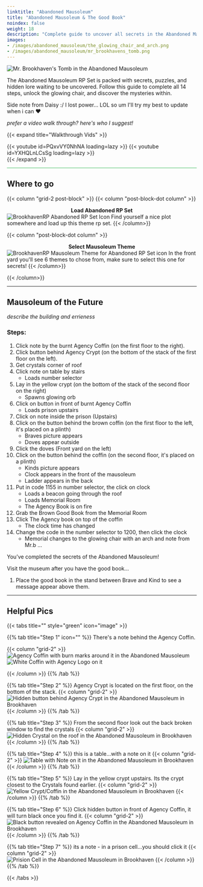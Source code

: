 ```yaml
---
linktitle: "Abandoned Mausoleum"
title: "Abandoned Mausoleum & The Good Book"
noindex: false
weight: 18
description: "Complete guide to uncover all secrets in the Abandoned Mausoleum RP set. Solve puzzles, unlock the glowing chair, and reveal hidden lore."
images:
- /images/abandoned_mausoleum/the_glowing_chair_and_arch.png
- /images/abandoned_mausoleum/mr_brookhavens_tomb.png
---
```


![Mr. Brookhaven's Tomb in the Abandoned Mausoleum](/images/abandoned_mausoleum/mr_brookhavens_tomb.png?width=500px)

The Abandoned Mausoleum RP Set is packed with secrets, puzzles, and hidden lore waiting to be uncovered. Follow this guide to complete all 14 steps, unlock the glowing chair, and discover the mysteries within.

Side note from Daisy :/ I lost power... LOL so um I'll try my best to update when i can :hearts:

_prefer a video walk through? here's who I suggest!_

{{< expand title="Walkthrough Vids" >}}

<div class="grid-2 post-vid-dot">
{{< youtube id=PQxvVY0NhNA loading=lazy >}}
{{< youtube id=YXHQLnLCsSg loading=lazy >}}
</div>
{{< /expand >}}

<hr style="background-color: #28b44c" size=8>


## Where to go

{{< column "grid-2 post-block" >}}
{{< column "post-block-dot column" >}}
**<center>Load Abandoned RP Set</center>**
![BrookhavenRP Abandoned RP Set Icon](/images/abandoned_mausoleum/abandoned_rp_icon.png)
Find yourself a nice plot somewhere and load up this theme rp set.
{{< /column>}}

{{< column "post-block-dot column" >}}
**<center>Select Mausoleum Theme</center>**
![BrookhavenRP Mausoleum Theme for Abandoned RP Set icon](/images/abandoned_mausoleum/mausoleum_icon.png)
In the front yard you'll see 6 themes to chose from, make sure to select this one for secrets!
{{< /column>}}

{{< /column>}}

---

## Mausoleum of the Future

_describe the building and errieness_

### Steps:

1. Click note by the burnt Agency Coffin (on the first floor to the right).
1. Click button behind Agency Crypt (on the bottom of the stack of the first floor on the left).
1. Get crystals corner of roof
1. Click note on table by stairs
    - Loads number selector
1. Lay in the yellow crypt (on the bottom of the stack of the second floor on the right)
    - Spawns glowing orb
1. Click on button in front of burnt Agency Coffin
    - Loads prison upstairs
1. Click on note inside the prison (Upstairs)
1. Click on the button behind the brown coffin (on the first floor to the left, it's placed on a plinth)
    - Braves picture appears
    - Doves appear outside
1. Click the doves (Front yard on the left)
1. Click on the button behind the coffin (on the second floor, it's placed on a plinth)
    - Kinds picture appears
    - Clock appears in the front of the mausoleum
    - Ladder appears in the back
1. Put in code 1155 in number selector, the click on clock 
    - Loads a beacon going through the roof
    - Loads Memorial Room
    - The Agency Book is on fire
1. Grab the Brown Good Book from the Memorial Room
1. Click The Agency book on top of the coffin
    - The clock time has changed
1. Change the code in the number selector to 1200, then click the clock
    - Memorial changes to the glowing chair with an arch and note from Mr.b ...

You’ve completed the secrets of the Abandoned Mausoleum!

Visit the museum after you have the good book…
1. Place the good book in the stand between Brave and Kind to see a message appear above them.

---

## Helpful Pics

{{< tabs title="" style="green" icon="image" >}}

{{% tab title="Step 1" icon="" %}}
There's a note behind the Agency Coffin.

{{< column "grid-2" >}}
![Agency Coffin with burn marks around it in the Abandoned Mausoleum](/images/abandoned_mausoleum/mausoleum_agency_coffin_view.png?width=400px)
![White Coffin with Agency Logo on it](/images/abandoned_mausoleum/mausoleum_agency_coffin_closeup.png?width=400px)

{{< /column >}}
{{% /tab %}}

{{% tab title="Step 2" %}}
Agency Crypt is located on the first floor, on the bottom of the stack.
{{< column "grid-2" >}}
![Hidden button behind Agency Crypt in the Abandoned Mausoleum in Brookhaven](/images/abandoned_mausoleum/mausoleum_button_behind_agency_crypt.png?width=400px)
{{< /column >}}
{{% /tab %}}

{{% tab title="Step 3" %}}
From the second floor look out the back broken window to find the crystals
{{< column "grid-2" >}}
![Hidden Crystal on the roof in the Abandoned Mausoleum in Brookhaven](/images/abandoned_mausoleum/mausoleum_crystal_on_corner_of_roof.png?width=400px)
{{< /column >}}
{{% /tab %}}

{{% tab title="Step 4" %}}
this is a table...with a note on it
{{< column "grid-2" >}}
![Table with Note on it in the Abandoned Mausoleum in Brookhaven](/images/abandoned_mausoleum/mausoleum_note_on_table_by_stairs.png?width=400px)
{{< /column >}}
{{% /tab %}}

{{% tab title="Step 5" %}}
Lay in the yellow crypt upstairs. Its the crypt closest to the Crystals found earlier.
{{< column "grid-2" >}}
![Yellow Crypt/Coffin in the Abandoned Mausoleum in Brookhaven](/images/abandoned_mausoleum/mausoleum_upstairs_brown_crypt.png?width=400px)
{{< /column >}}
{{% /tab %}}

{{% tab title="Step 6" %}}
Click hidden button in front of Agency Coffin, it will turn black once you find it.
{{< column "grid-2" >}}
![Black button revealed on Agency Coffin in the Abandoned Mausoleum in Brookhaven](/images/abandoned_mausoleum/mausoleum_black_button_on_agency_coffin.png?width=400px)
{{< /column >}}
{{% /tab %}}

{{% tab title="Step 7" %}}
its a note - in a prison cell...you should click it
{{< column "grid-2" >}}
![Prision Cell in the Abandoned Mausoleum in Brookhaven](/images/abandoned_mausoleum/mausoleum_prison_cell.png?width=400px)
{{< /column >}}
{{% /tab %}}


{{< /tabs >}}
